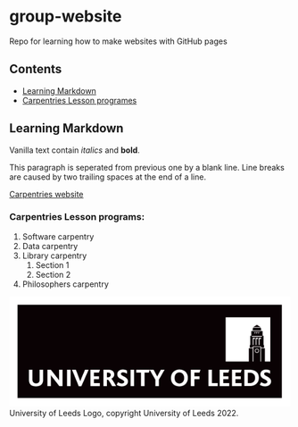 # group-website
Repo for learning how to make websites with GitHub pages

## Contents
* [Learning Markdown](#learning-markdown)
* [Carpentries Lesson programes](#carpentries-lesson-programs)

## Learning Markdown

Vanilla text contain *italics* and **bold**. 

This paragraph is seperated from previous one by a blank line. 
Line breaks 
are caused by two trailing spaces at the end of a line. 

[Carpentries website](https://carpentries.org/)

### Carpentries Lesson programs:
1. Software carpentry
2. Data carpentry
3. Library carpentry
    1. Section 1
    2. Section 2
 4. Philosophers carpentry 

![University of Leeds Logo](./unileedslogo.png)  
University of Leeds Logo, copyright University of Leeds 2022.
